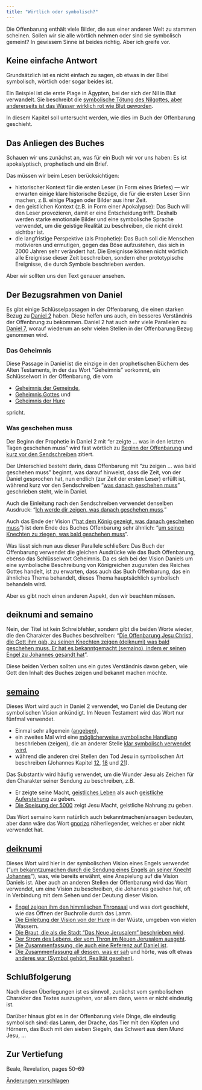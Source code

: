 ```yaml
---
title: "Wörtlich oder symbolisch?"
---
```



Die Offenbarung enthält viele Bilder, die aus einer anderen Welt zu stammen scheinen. Sollen wir sie alle wörtlich nehmen oder sind sie symbolisch gemeint? In gewissem Sinne ist beides richtig. Aber ich greife vor.


## Keine einfache Antwort

<a name="1d9a"></a>
Grundsätzlich ist es nicht einfach zu sagen, ob etwas in der Bibel symbolisch, wörtlich oder sogar beides ist.

Ein Beispiel ist die erste Plage in Ägypten, bei der sich der Nil in Blut verwandelt. Sie beschreibt die [symbolische Tötung des Nilgottes, aber andererseits ist das Wasser wirklich rot wie Blut geworden](https://www.bibleserver.com/SLT/2.Mose7%2C14-24).

In diesem Kapitel soll untersucht werden, wie dies im Buch der Offenbarung geschieht.


## Das Anliegen des Buches

<a name="3b68"></a>
Schauen wir uns zunächst an, was für ein Buch wir vor uns haben: Es ist apokalyptisch, prophetisch und ein Brief.

Das müssen wir beim Lesen berücksichtigen:

- historischer Kontext für die ersten Leser (in Form eines Briefes) — wir erwarten einige klare historische Bezüge, die für die ersten Leser Sinn machen, z.B. einige Plagen oder Bilder aus ihrer Zeit.
- den geistlichen Kontext (z.B. in Form einer Apokalypse): Das Buch will den Leser provozieren, damit er eine Entscheidung trifft. Deshalb werden starke emotionale Bilder und eine symbolische Sprache verwendet, um die geistige Realität zu beschreiben, die nicht direkt sichtbar ist.
- die langfristige Perspektive (als Prophetie): Das Buch soll die Menschen motivieren und ermutigen, gegen das Böse aufzustehen, das sich in 2000 Jahren sehr verändert hat. Die Ereignisse können nicht wörtlich alle Ereignisse dieser Zeit beschreiben, sondern eher prototypische Ereignisse, die durch Symbole beschrieben werden.


Aber wir sollten uns den Text genauer ansehen.


## Der Bezugsrahmen von Daniel

<a name="86fa"></a>
Es gibt einige Schlüsselpassagen in der Offenbarung, die einen starken Bezug zu [Daniel 2](https://www.bibleserver.com/SLT/Daniel2%2C28-45) haben. Diese helfen uns auch, ein besseres Verständnis der Offenbrung zu bekommen. Daniel 2 hat auch sehr viele Parallelen zu [Daniel 7](https://www.bibleserver.com/SLT/Daniel7), worauf wiederum an sehr vielen Stellen in der Offenbarung Bezug genommen wird.


### Das Geheimnis

<a name="8b2d"></a>
Diese Passage in Daniel ist die einzige in den prophetischen Büchern des Alten Testaments, in der das Wort “Geheimnis” vorkommt, ein Schlüsselwort in der Offenbarung, die vom

- [Geheimnis der Gemeinde](https://www.bibleserver.com/SLT/Offenbarung1%2C20),
- [Geheimnis Gottes](https://www.bibleserver.com/SLT/Offenbarung10%2C7) und
- [Geheimnis der Hure](https://www.bibleserver.com/SLT/Offenbarung17%2C5)


spricht.


### Was geschehen muss

<a name="af5e"></a>
Der Beginn der Prophetie in Daniel 2 mit “er zeigte … was in den letzten Tagen geschehen muss” wird fast wörtlich zu [Beginn der Offenbarung](https://www.bibleserver.com/SLT/Offenbarung1%2C1) und [kurz vor den Sendschreiben](https://www.bibleserver.com/SLT/Offenbarung1%2C19) zitiert.

Der Unterschied besteht darin, dass Offenbarung mit “zu zeigen … was bald geschehen muss” beginnt, was darauf hinweist, dass die Zeit, von der Daniel gesprochen hat, nun endlich (zur Zeit der ersten Leser) erfüllt ist, während kurz vor den Sendschreiben “[was danach geschehen muss](https://www.bibleserver.com/SLT/Offenbarung1%2C19)” geschrieben steht, wie in Daniel.

Auch die Einleitung nach den Sendschreiben verwendet denselben Ausdruck: “[Ich werde dir zeigen, was danach geschehen muss](https://www.bibleserver.com/SLT/Offenbarung4%2C1).”

Auch das Ende der Vision (“[hat dem König gezeigt, was danach geschehen muss](https://www.bibleserver.com/SLT/Daniel2%2C45)”) ist dem Ende des Buches Offenbarung sehr ähnlich: “[um seinen Knechten zu ziegen, was bald geschehen muss](https://www.bibleserver.com/SLT/Offenbarung22%2C6)”.

Was lässt sich nun aus dieser Parallele schließen: Das Buch der Offenbarung verwendet die gleichen Ausdrücke wie das Buch Offenbarung, ebenso das Schlüsselwort Geheimnis. Da es sich bei der Vision Daniels um eine symbolische Beschreibung von Königreichen zugunsten des Reiches Gottes handelt, ist zu erwarten, dass auch das Buch Offenbarung, das ein ähnliches Thema behandelt, dieses Thema hauptsächlich symbolisch behandeln wird.

Aber es gibt noch einen anderen Aspekt, den wir beachten müssen.


## deiknumi and semaino

<a name="dd9c"></a>
Nein, der Titel ist kein Schreibfehler, sondern gibt die beiden Worte wieder, die den Charakter des Buches beschreiben: “[Die Offenbarung Jesu Christi, die Gott ihm gab, zu seinen Knechten zeigen (deiknumi) was bald geschehen muss. Er hat es bekanntgemacht (semaino), indem er seinen Engel zu Johannes gesandt hat](https://www.bibleserver.com/SLT/Offenbarung1%2C1)”.

Diese beiden Verben sollten uns ein gutes Verständnis davon geben, wie Gott den Inhalt des Buches zeigen und bekannt machen möchte.


## [semaino](https://biblehub.com/greek/4591.htm)

<a name="09b2"></a>
Dieses Wort wird auch in Daniel 2 verwendet, wo Daniel die Deutung der symbolischen Vision ankündigt. Im Neuen Testament wird das Wort nur fünfmal verwendet.

- Einmal sehr allgemein ([angeben](https://www.bibleserver.com/SLT/Apostelgeschichte25%2C27)),
- ein zweites Mal wird eine [möglicherweise symbolische Handlung ](https://www.bibleserver.com/SLT/Apostelgeschichte11%2C28)beschrieben (zeigen), die an anderer Stelle [klar symbolisch verwendet wird](https://www.bibleserver.com/SLT/Apostelgeschichte21%2C10-11),
- während die anderen drei Stellen den Tod Jesu in symbolischen Art beschreiben (Johannes Kapitel [12](https://www.bibleserver.com/SLT/Johannes12%2C33), [18](https://www.bibleserver.com/SLT/Johannes18%2C32) und [21](https://www.bibleserver.com/SLT/Johannes21%2C19)).


Das Substantiv wird häufig verwendet, um die Wunder Jesu als Zeichen für den Charakter seiner Sendung zu beschreiben, z.B.

- Er zeigte seine Macht, [geistliches Leben](https://www.bibleserver.com/SLT/Johannes4%2C46-54) als auch [geistliche Auferstehung](https://www.bibleserver.com/SLT/Johannes5%2C19-29) zu geben.
- [Die Speisung der 5000](https://www.bibleserver.com/SLT/Matth%C3%A4us16%2C5-12) zeigt Jesu Macht, geistliche Nahrung zu geben.


Das Wort semaino kann natürlich auch bekanntmachen/ansagen bedeuten, aber dann wäre das Wort [gnorizo](https://biblehub.com/greek/1107.htm) näherliegender, welches er aber nicht verwendet hat.


## [deiknumi](https://biblehub.com/greek/1166.htm)

<a name="360a"></a>
Dieses Wort wird hier in der symbolischen Vision eines Engels verwendet (“[um bekanntzumachen durch die Sendung eines Engels an seiner Knecht Johannes](https://www.bibleserver.com/SLT/Offenbarung1%2C1)”), was, wie bereits erwähnt, eine Anspielung auf die Vision Daniels ist. Aber auch an anderen Stellen der Offenbarung wird das Wort verwendet, um eine Vision zu beschreiben, die Johannes gesehen hat, oft in Verbindung mit dem Sehen und der Deutung dieser Vision.

- [Engel zeigen ihm den himmlischen Thronsaal](https://www.bibleserver.com/SLT/Offenbarung4%2C1) und was dort geschieht, wie das Öffnen der Buchrolle durch das Lamm.
- [Die Einleitung der Vision von der Hure](https://www.bibleserver.com/SLT/Offenbarung17%2C1) in der Wüste, umgeben von vielen Wassern.
- [Die Braut, die als die Stadt “Das Neue Jerusalem” beschrieben wird](https://www.bibleserver.com/SLT/Offenbarung21%2C9-10).
- [Der Strom des Lebens, der vom Thron im Neuen Jerusalem ausgeht](https://www.bibleserver.com/SLT/Offenbarung22%2C1).
- [Die Zusammenfassung, die auch eine Referenz auf Daniel ist](https://www.bibleserver.com/SLT/Offenbarung22%2C6).
- [Die Zusammenfassung all dessen, was er sah](https://www.bibleserver.com/SLT/Offenbarung22%2C8) und hörte, was oft etwas [anderes war (Symbol gehört, Realität gesehen)](https://www.bibleserver.com/SLT/Offenbarung5%2C5-6).



## Schlußfolgerung

<a name="5693"></a>
Nach diesen Überlegungen ist es sinnvoll, zunächst vom symbolischen Charakter des Textes auszugehen, vor allem dann, wenn er nicht eindeutig ist.

Darüber hinaus gibt es in der Offenbarung viele Dinge, die eindeutig symbolisch sind: das Lamm, der Drache, das Tier mit den Köpfen und Hörnern, das Buch mit den sieben Siegeln, das Schwert aus dem Mund Jesu, …


## Zur Vertiefung

<a name="a595"></a>
Beale, Revelation, pages 50–69




[Änderungen vorschlagen](https://github.com/revelation-today/revelation-today/blob/main/exampleSite/content/docs/background/literature/expl/literally-or-symbolic.de.md)
